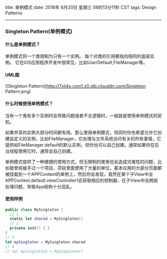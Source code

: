 title: 单例模式
date: 2018年 6月20日 星期三 06时13分11秒 CST
tags: Design Patterns

---

### Singleton Pattern(单例模式)

#### 什么是单例模式？

单例模式将一个类限制为只有一个实例。 每个对类的引用都指向相同的底层实例。 它在iOS应用程序开发中很常见，比如UserDefault,FileManager等。

#### UML图
![Singleton Pattern](http://7xli4x.com1.z0.glb.clouddn.com/Singleton Pattern.png)

#### 什么时候使用单例模式？

当有一个类有多个实例时会导致问题或者不合逻辑时，一般就是使用单例模式的契机。

如果共享的实例大部分时间都有用，那么使用单例模式，但同时你也希望允许它创建自定义的实例，比如FileManager，它处理与文件系统访问有关的所有事情，它提供如FileManager.default的默认实例，但你也可以自己创建。通常如果你在后台线程使用它时，通常会自己创建。

单例模式提供了一种便捷的使用方式，但无限制的使用也会造成灾难性的问题，比如我曾经接手过一个项目，项目里面使用了大量的单位，基本应用的大部分页面都被挂载到一个APPContext的单例上，然后你会发现，竟然在某个子View中会APPContext.default.viewController1去获取相应的控制器，在子View中去跨层处理问题，导致App结构十分混乱。

#### 使用样例

```swift
public class MySingleton {
  // 1
  static let shared = MySingleton()
  // 2
  private init() { }
}
// 3
let mySingleton = MySingleton.shared
// 4
// let mySingleton2 = MySingleton()
```

